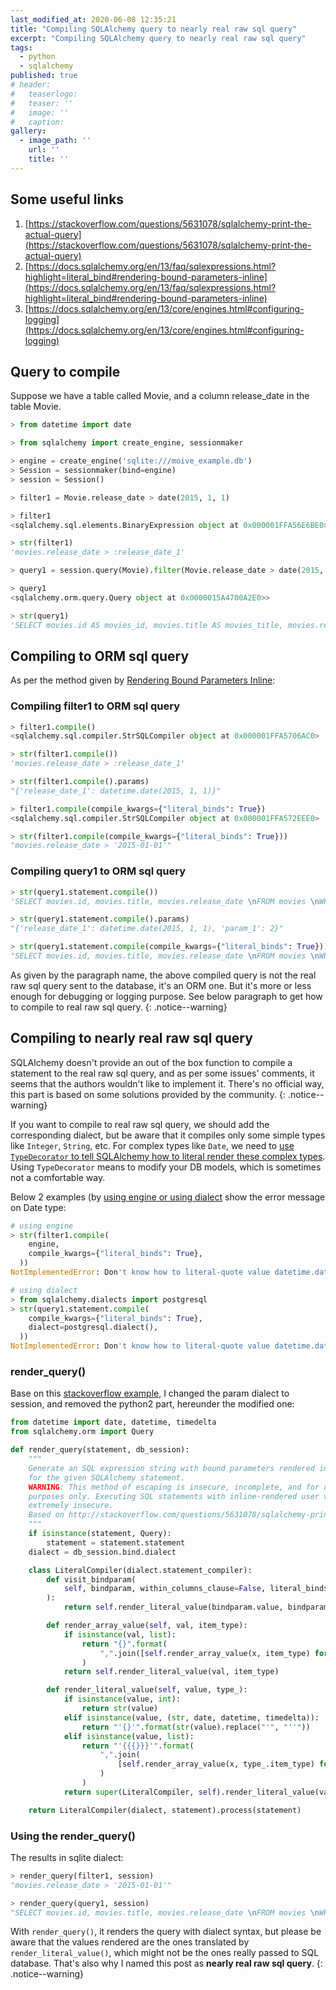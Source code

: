 ```yaml
---
last_modified_at: 2020-06-08 12:35:21
title: "Compiling SQLAlchemy query to nearly real raw sql query"
excerpt: "Compiling SQLAlchemy query to nearly real raw sql query"
tags:
  - python
  - sqlalchemy
published: true
# header:
#   teaserlogo:
#   teaser: ''
#   image: ''
#   caption:
gallery:
  - image_path: ''
    url: ''
    title: ''
---
```




## Some useful links

1. [https://stackoverflow.com/questions/5631078/sqlalchemy-print-the-actual-query](https://stackoverflow.com/questions/5631078/sqlalchemy-print-the-actual-query)
1. [https://docs.sqlalchemy.org/en/13/faq/sqlexpressions.html?highlight=literal_bind#rendering-bound-parameters-inline](https://docs.sqlalchemy.org/en/13/faq/sqlexpressions.html?highlight=literal_bind#rendering-bound-parameters-inline)
1. [https://docs.sqlalchemy.org/en/13/core/engines.html#configuring-logging](https://docs.sqlalchemy.org/en/13/core/engines.html#configuring-logging)

## Query to compile

Suppose we have a table called Movie, and a column release_date in the table Movie.

```python
> from datetime import date

> from sqlalchemy import create_engine, sessionmaker

> engine = create_engine('sqlite:///moive_example.db')
> Session = sessionmaker(bind=engine)
> session = Session()

> filter1 = Movie.release_date > date(2015, 1, 1)

> filter1
<sqlalchemy.sql.elements.BinaryExpression object at 0x000001FFA56E6BE0>

> str(filter1)
'movies.release_date > :release_date_1'

> query1 = session.query(Movie).filter(Movie.release_date > date(2015, 1, 1)).limit(2)

> query1
<sqlalchemy.orm.query.Query object at 0x0000015A4700A2E0>>

> str(query1)
'SELECT movies.id AS movies_id, movies.title AS movies_title, movies.release_date AS movies_release_date \nFROM movies \nWHERE movies.release_date > ?\n LIMIT ? OFFSET ?'
```

## Compiling to ORM sql query

As per the method given by [Rendering Bound Parameters Inline](https://docs.sqlalchemy.org/en/13/faq/sqlexpressions.html?highlight=literal_bind#rendering-bound-parameters-inline):

### Compiling filter1 to ORM sql query

```python
> filter1.compile()
<sqlalchemy.sql.compiler.StrSQLCompiler object at 0x000001FFA5706AC0>

> str(filter1.compile())
'movies.release_date > :release_date_1'

> str(filter1.compile().params)
"{'release_date_1': datetime.date(2015, 1, 1)}"

> filter1.compile(compile_kwargs={"literal_binds": True})
<sqlalchemy.sql.compiler.StrSQLCompiler object at 0x000001FFA572EEE0>

> str(filter1.compile(compile_kwargs={"literal_binds": True}))
"movies.release_date > '2015-01-01'"
```

### Compiling query1 to ORM sql query

```python
> str(query1.statement.compile())
'SELECT movies.id, movies.title, movies.release_date \nFROM movies \nWHERE movies.release_date > :release_date_1\n LIMIT :param_1'

> str(query1.statement.compile().params)
"{'release_date_1': datetime.date(2015, 1, 1), 'param_1': 2}"

> str(query1.statement.compile(compile_kwargs={"literal_binds": True}))
"SELECT movies.id, movies.title, movies.release_date \nFROM movies \nWHERE movies.release_date > '2015-01-01'\n LIMIT 2"
```

As given by the paragraph name, the above compiled query is not the real raw sql query sent to the database, it's an ORM one. But it's more or less enough for debugging or logging purpose. See below paragraph to get how to compile to real raw sql query.
{: .notice--warning}

## Compiling to nearly real raw sql query

SQLAlchemy doesn't provide an out of the box function to compile a statement to the real raw sql query, and as per some issues' comments, it seems that the authors wouldn't like to implement it. There's no official way, this part is based on some solutions provided by the community.
{: .notice--warning}

If you want to compile to real raw sql query, we should add the corresponding dialect, but be aware that it compiles only some simple types like `Integer`, `String`, etc. For complex types like `Date`, we need to [use `TypeDecorator` to tell SQLAlchemy how to literal render these complex types](https://stackoverflow.com/a/23835766/5095636). Using `TypeDecorator` means to modify your DB models, which is sometimes not a comfortable way.

Below 2 examples (by [using engine or using dialect](https://docs.sqlalchemy.org/en/13/faq/sqlexpressions.html#stringifying-for-specific-databases) show the error message on Date type:

```python
# using engine
> str(filter1.compile(
    engine,
    compile_kwargs={"literal_binds": True},
  ))
NotImplementedError: Don't know how to literal-quote value datetime.date(2015, 1, 1)
```

```python
# using dialect
> from sqlalchemy.dialects import postgresql
> str(query1.statement.compile(
    compile_kwargs={"literal_binds": True},
    dialect=postgresql.dialect(),
  ))
NotImplementedError: Don't know how to literal-quote value datetime.date(2015, 1, 1)
```

### render_query()

Base on this [stackoverflow example](https://stackoverflow.com/a/32772915/5095636), I changed the param dialect to session, and removed the python2 part, hereunder the modified one:

<!-- {% raw %} -->
```python
from datetime import date, datetime, timedelta
from sqlalchemy.orm import Query

def render_query(statement, db_session):
    """
    Generate an SQL expression string with bound parameters rendered inline
    for the given SQLAlchemy statement.
    WARNING: This method of escaping is insecure, incomplete, and for debugging
    purposes only. Executing SQL statements with inline-rendered user values is
    extremely insecure.
    Based on http://stackoverflow.com/questions/5631078/sqlalchemy-print-the-actual-query
    """
    if isinstance(statement, Query):
        statement = statement.statement
    dialect = db_session.bind.dialect

    class LiteralCompiler(dialect.statement_compiler):
        def visit_bindparam(
            self, bindparam, within_columns_clause=False, literal_binds=False, **kwargs
        ):
            return self.render_literal_value(bindparam.value, bindparam.type)

        def render_array_value(self, val, item_type):
            if isinstance(val, list):
                return "{}".format(
                    ",".join([self.render_array_value(x, item_type) for x in val])
                )
            return self.render_literal_value(val, item_type)

        def render_literal_value(self, value, type_):
            if isinstance(value, int):
                return str(value)
            elif isinstance(value, (str, date, datetime, timedelta)):
                return "'{}'".format(str(value).replace("'", "''"))
            elif isinstance(value, list):
                return "'{{{}}}'".format(
                    ",".join(
                        [self.render_array_value(x, type_.item_type) for x in value]
                    )
                )
            return super(LiteralCompiler, self).render_literal_value(value, type_)

    return LiteralCompiler(dialect, statement).process(statement)
```
<!-- {% endraw %} -->

### Using the render_query()

The results in sqlite dialect:

```python
> render_query(filter1, session)
"movies.release_date > '2015-01-01'"

> render_query(query1, session)
"SELECT movies.id, movies.title, movies.release_date \nFROM movies \nWHERE movies.release_date > '2015-01-01'\n LIMIT 2 OFFSET 0"
```

With `render_query()`, it renders the query with dialect syntax, but please be aware that the values rendered are the ones translated by `render_literal_value()`, which might not be the ones really passed to SQL database. That's also why I named this post as **nearly real raw sql query**.
{: .notice--warning}

